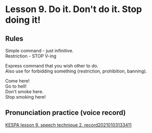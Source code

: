 # Lesson 9. Do it. Don't do it. Stop doing it!


## Rules

Simple command - just infinitive.  
Restriction - STOP V-ing  

Express command that you wish other to do.  
Also use for forbidding something (restriction, prohibition, banning).  

Come here!  
Go to hell!  
Don't smoke here.  
Stop smoking here!  


## Pronunciation practice (voice record)
[KESPA lesson 9. speech technique 2. record20210103133411](https://mega.nz/file/E19V3YqR#xDdsC3-AYWrhPLs6LARrE1eOqeh-jkqZhdPYNMC23G4)
